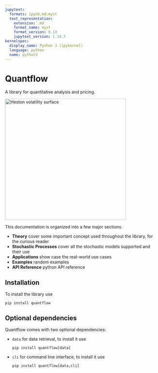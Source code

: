 ```yaml
---
jupytext:
  formats: ipynb,md:myst
  text_representation:
    extension: .md
    format_name: myst
    format_version: 0.13
    jupytext_version: 1.14.7
kernelspec:
  display_name: Python 3 (ipykernel)
  language: python
  name: python3
---
```


# Quantflow

A library for quantitative analysis and pricing.

<img src="https://raw.githubusercontent.com/quantmind/quantflow/main/notebooks/assets/heston.gif" alt="Heston volatility surface" width="400">


This documentation is organized into a few major sections.
* **Theory** cover some important concept used throughout the library, for the curious reader
* **Stochastic Processes** cover all the stochastic models supported and their use
* **Applications** show case the real-world use cases
* **Examples** random examples
* **API Reference** python API reference

## Installation

To install the library use
```
pip install quantflow
```


## Optional dependencies

Quantflow comes with two optional dependencies:

* `data` for data retrieval, to install it use
  ```
  pip install quantflow[data]
  ```
* `cli` for command line interface, to install it use
  ```
  pip install quantflow[data,cli]
  ```
